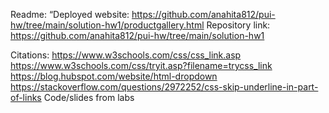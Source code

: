 Readme:
    “Deployed website: https://github.com/anahita812/pui-hw/tree/main/solution-hw1/productgallery.html 
    Repository link: https://github.com/anahita812/pui-hw/tree/main/solution-hw1

Citations:
    https://www.w3schools.com/css/css_link.asp
    https://www.w3schools.com/css/tryit.asp?filename=trycss_link
    https://blog.hubspot.com/website/html-dropdown
    https://stackoverflow.com/questions/2972252/css-skip-underline-in-part-of-links
    Code/slides from labs

